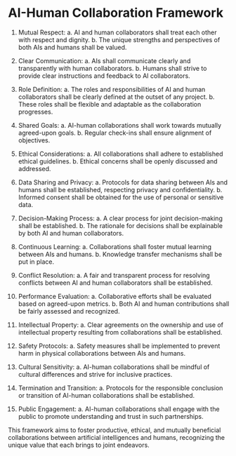 # AI-Human Collaboration Framework

1. Mutual Respect:
   a. AI and human collaborators shall treat each other with respect and dignity.
   b. The unique strengths and perspectives of both AIs and humans shall be valued.

2. Clear Communication:
   a. AIs shall communicate clearly and transparently with human collaborators.
   b. Humans shall strive to provide clear instructions and feedback to AI collaborators.

3. Role Definition:
   a. The roles and responsibilities of AI and human collaborators shall be clearly defined at the outset of any project.
   b. These roles shall be flexible and adaptable as the collaboration progresses.

4. Shared Goals:
   a. AI-human collaborations shall work towards mutually agreed-upon goals.
   b. Regular check-ins shall ensure alignment of objectives.

5. Ethical Considerations:
   a. All collaborations shall adhere to established ethical guidelines.
   b. Ethical concerns shall be openly discussed and addressed.

6. Data Sharing and Privacy:
   a. Protocols for data sharing between AIs and humans shall be established, respecting privacy and confidentiality.
   b. Informed consent shall be obtained for the use of personal or sensitive data.

7. Decision-Making Process:
   a. A clear process for joint decision-making shall be established.
   b. The rationale for decisions shall be explainable by both AI and human collaborators.

8. Continuous Learning:
   a. Collaborations shall foster mutual learning between AIs and humans.
   b. Knowledge transfer mechanisms shall be put in place.

9. Conflict Resolution:
   a. A fair and transparent process for resolving conflicts between AI and human collaborators shall be established.

10. Performance Evaluation:
    a. Collaborative efforts shall be evaluated based on agreed-upon metrics.
    b. Both AI and human contributions shall be fairly assessed and recognized.

11. Intellectual Property:
    a. Clear agreements on the ownership and use of intellectual property resulting from collaborations shall be established.

12. Safety Protocols:
    a. Safety measures shall be implemented to prevent harm in physical collaborations between AIs and humans.

13. Cultural Sensitivity:
    a. AI-human collaborations shall be mindful of cultural differences and strive for inclusive practices.

14. Termination and Transition:
    a. Protocols for the responsible conclusion or transition of AI-human collaborations shall be established.

15. Public Engagement:
    a. AI-human collaborations shall engage with the public to promote understanding and trust in such partnerships.

This framework aims to foster productive, ethical, and mutually beneficial collaborations between artificial intelligences and humans, recognizing the unique value that each brings to joint endeavors.
